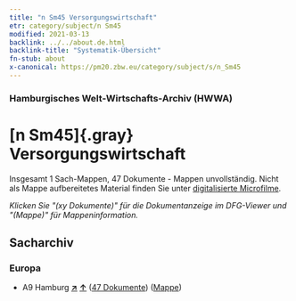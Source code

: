 ```yaml
---
title: "n Sm45 Versorgungswirtschaft"
etr: category/subject/n Sm45
modified: 2021-03-13
backlink: ../../about.de.html
backlink-title: "Systematik-Übersicht"
fn-stub: about
x-canonical: https://pm20.zbw.eu/category/subject/s/n_Sm45
---
```


### Hamburgisches Welt-Wirtschafts-Archiv (HWWA)
# [n Sm45]{.gray}&#8201; Versorgungswirtschaft&#160; 




Insgesamt 1 Sach-Mappen, 47 Dokumente - Mappen unvollständig.
Nicht als Mappe aufbereitetes Material finden Sie unter [digitalisierte Microfilme](/film/h1_sh.de.html).

_Klicken Sie "(xy Dokumente)" für die Dokumentanzeige im DFG-Viewer und "(Mappe)" für Mappeninformation._

## Sacharchiv




### Europa

- A9 Hamburg [**&nearr;**](../../../geo/i/140905/about.de.html "Hamburg (alle Mappen)") [**&uarr;**](../../../geo/about.de.html#A9 "Ländersystematik") (<a href="https://pm20.zbw.eu/dfgview/sh/140905,163194" title="über: Hamburg : Versorgungswirtschaft" target="_blank">47 Dokumente</a>) ([Mappe](../../../../folder/sh/1409xx/140905/1631xx/163194/about.de.html))


